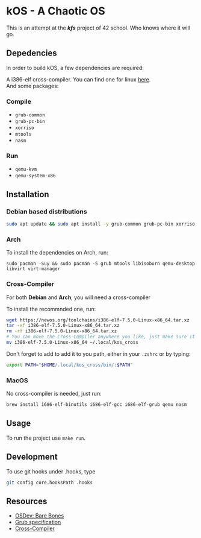 # kOS - A Chaotic OS

This is an attempt at the ***kfs*** project of 42 school. Who knows where it will go.

## Depedencies

In order to build kOS, a few dependencies are required:

A i386-elf cross-compiler. You can find one for linux [here](https://newos.org/toolchains/i386-elf-7.5.0-Linux-x86_64.tar.xz).\
And some packages:

### Compile

* `grub-common`
* `grub-pc-bin`
* `xorriso`
* `mtools`
* `nasm`

### Run

* `qemu-kvm`
* `qemu-system-x86`

## Installation

### Debian based distributions

```sh
sudo apt update && sudo apt install -y grub-common grub-pc-bin xorriso mtools nasm qemu-kvm qemu-system-x86
```

### Arch
To install the dependencies on Arch, run:
```
sudo pacman -Suy && sudo pacman -S grub mtools libisoburn qemu-desktop libvirt virt-manager
```

### Cross-Compiler

For both **Debian** and **Arch**, you will need a cross-compiler

To install the recommnded one, run:
```sh
wget https://newos.org/toolchains/i386-elf-7.5.0-Linux-x86_64.tar.xz
tar -xf i386-elf-7.5.0-Linux-x86_64.tar.xz
rm -rf i386-elf-7.5.0-Linux-x86_64.tar.xz
# You can move the Cross-Compiler anywhere you like, just make sure it's first in your PATH.
mv i386-elf-7.5.0-Linux-x86_64 ~/.local/kos_cross
```

Don't forget to add to add it to you path, either in your `.zshrc` or by typing:
```sh
export PATH="$HOME/.local/kos_cross/bin/:$PATH"
```

### MacOS

No cross-compiler is needed, just run:
```sh
brew install i686-elf-binutils i686-elf-gcc i686-elf-grub qemu nasm
```

## Usage
To run the project use `make run`.

## Development
To use git hooks under .hooks, type
```sh
git config core.hooksPath .hooks
```

## Resources
* [OSDev: Bare Bones](https://wiki.osdev.org/Bare_Bones)
* [Grub specification](https://www.gnu.org/software/grub/manual/multiboot/multiboot.html)
* [Cross-Compiler](https://newos.org/toolchains/i386-elf-7.5.0-Linux-x86_64.tar.xz)
